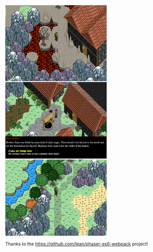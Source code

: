 <img src="https://raw.githubusercontent.com/uzudil/arkona/master/screenshots/screen1.png" width="320">
<img src="https://raw.githubusercontent.com/uzudil/arkona/master/screenshots/screen2.png" width="320">
<img src="https://raw.githubusercontent.com/uzudil/arkona/master/screenshots/screen3.png" width="320">

Thanks to the https://github.com/lean/phaser-es6-webpack project!
